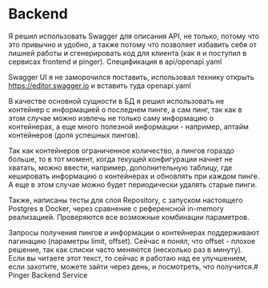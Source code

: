# Backend

Я решил использовать Swagger для описания API, не только, потому что это привычно и удобно, а также потому что позволяет избавить себя от лишней работы и сгенерировать код для клиента (как я и поступил в сервисах frontend и pinger). Спецификация в api/openapi.yaml

Swagger UI я не заморочился поставить, использовал технику открыть https://editor.swagger.io и вставить туда openapi.yaml 

В качестве основной сущности в БД я решил использовать не контейнер с информацией о последнем пинге, а сам пинг, так как в этом случае можно извлечь не только саму информацию о контейнерах, а еще много полезной информации - например, аптайм контейнеров (доля успешных пингов).

Так как контейнеров ограниченное количество, а пингов гораздо больше, то в тот момент, когда текущей конфигурации начнет не хватать, можно ввести, например, дополнительную таблицу, где кешировать информацию о контейнерах и обновлять при каждом пинге.
А еще в этом случае можно будет периодически удалять старые пинги.

Также, написаны тесты для слоя Repository, с запуском настоящего Postgres в Docker, через сравнение с референсной in-memory реализацией. Проверяются все возможные комбинации параметров.

Запросы получения пингов и информации о контейнерах поддерживают пагинацию (параметры limit, offset). Сейчас я понял, что offset - плохое решение, так как списки часто меняются (несколько раз в минуту). Если вы читаете этот текст, то сейчас я работаю над ее улучшением, если захотите, можете зайти через день, и посмотреть, что получится.# Pinger Backend Service
